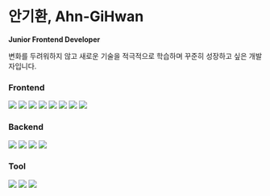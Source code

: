 # **안기환, Ahn-GiHwan**
**Junior Frontend Developer**

변화를 두려워하지 않고 새로운 기술을 적극적으로 학습하며 꾸준히 성장하고 싶은 개발자입니다.

### **Frontend**

<img src="https://img.shields.io/badge/React-61DAFB?style=for-the-badge&logo=React&logoColor=white"/> <img src="https://img.shields.io/badge/React_Native-0099E5?style=for-the-badge&logo=React&logoColor=white"/> <img src="https://img.shields.io/badge/Styled_Components-DB7093?style=for-the-badge&logo=styled-components&logoColor=white"/></a> <img src="https://img.shields.io/badge/React_Query-FF4154?style=for-the-badge&logo=react-query&logoColor=white"/></a> <img src="https://img.shields.io/badge/Redux-764ABC?style=for-the-badge&logo=Redux&logoColor=white"/></a> <img src="https://img.shields.io/badge/Storybook-FF4785?style=for-the-badge&logo=Storybook&logoColor=white"/></a> <img src="https://img.shields.io/badge/Webpack-8DD6F9?style=for-the-badge&logo=webpack&logoColor=white"/></a> <img src="https://img.shields.io/badge/Babel-F9DC3E?style=for-the-badge&logo=Babel&logoColor=white"/></a>

### **Backend**

<img src="https://img.shields.io/badge/Node.js-339933?style=for-the-badge&logo=Node.js&logoColor=white"/> <img src="https://img.shields.io/badge/Express-000000?style=for-the-badge&logo=Express&logoColor=white"/> <img src="https://img.shields.io/badge/MongoDB-47A248?style=for-the-badge&logo=MongoDB&logoColor=white"/> <img src="https://img.shields.io/badge/MySQL-4479A1?style=for-the-badge&logo=MySQL&logoColor=white"/>

### **Tool**

<img src="https://img.shields.io/badge/Netlify-00C7B7?style=for-the-badge&logo=Netlify&logoColor=white"/></a> <img src="https://img.shields.io/badge/Heroku-430098?style=for-the-badge&logo=Heroku&logoColor=white"/></a> <img src="https://img.shields.io/badge/Postman-FF6C37?style=for-the-badge&logo=Postman&logoColor=white"/></a> 

